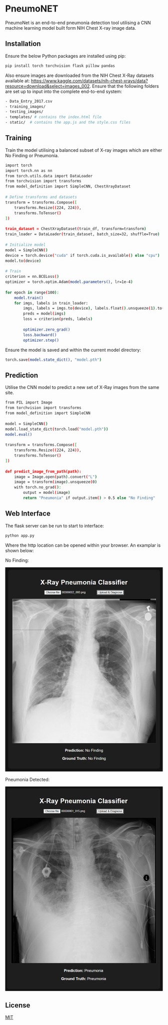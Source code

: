 # PneumoNET
PneumoNet is an end-to-end pneumonia detection tool utilising a CNN machine learning model built form NIH Chest X-ray image data.

## Installation
Ensure the below Python packages are installed using pip:

```bash
pip install torch torchvision flask pillow pandas
```
Also ensure images are downloaded from the NIH Chest X-Ray datasets available at: https://www.kaggle.com/datasets/nih-chest-xrays/data?resource=download&select=images_002. Ensure that the following folders are set up to input into the complete end-to-end system:

```bash
- Data_Entry_2017.csv
- training_images/
- testing_images/
- templates/ # contains the index.html file
- static/  # contains the app.js and the style.css files
```

## Training
Train the model utilising a balanced subset of X-ray images which are either No Finding or Pneumonia.

```bash
import torch
import torch.nn as nn
from torch.utils.data import DataLoader
from torchvision import transforms
from model_definition import SimpleCNN, ChestXrayDataset

# Define transforms and datasets
transform = transforms.Compose([
    transforms.Resize((224, 224)),
    transforms.ToTensor()
])

train_dataset = ChestXrayDataset(train_df, transform=transform)
train_loader = DataLoader(train_dataset, batch_size=32, shuffle=True)

# Initialize model
model = SimpleCNN()
device = torch.device("cuda" if torch.cuda.is_available() else "cpu")
model.to(device)

# Train
criterion = nn.BCELoss()
optimizer = torch.optim.Adam(model.parameters(), lr=1e-4)

for epoch in range(100):
    model.train()
    for imgs, labels in train_loader:
        imgs, labels = imgs.to(device), labels.float().unsqueeze(1).to(device)
        preds = model(imgs)
        loss = criterion(preds, labels)

        optimizer.zero_grad()
        loss.backward()
        optimizer.step()
```

Ensure the model is saved and within the current model directory:

```bash
torch.save(model.state_dict(), "model.pth")
```

## Prediction

Utilise the CNN model to predict a new set of X-Ray images from the same site.

```bash
from PIL import Image
from torchvision import transforms
from model_definition import SimpleCNN

model = SimpleCNN()
model.load_state_dict(torch.load("model.pth"))
model.eval()

transform = transforms.Compose([
    transforms.Resize((224, 224)),
    transforms.ToTensor()
])

def predict_image_from_path(path):
    image = Image.open(path).convert("L")
    image = transform(image).unsqueeze(0)
    with torch.no_grad():
        output = model(image)
        return "Pneumonia" if output.item() > 0.5 else "No Finding"
```

## Web Interface
The flask server can be run to start to interface:

```bash
python app.py
```

Where the http location can be opened within your browser. An examplar is shown below: 

No Finding:

![NoFinding](screenshots/x_ray_nofinding.png)

Pneumonia Detected:

![Pneumonia](screenshots/x_ray_pneumonia.png)

## License

[MIT](https://choosealicense.com/licenses/mit/)
